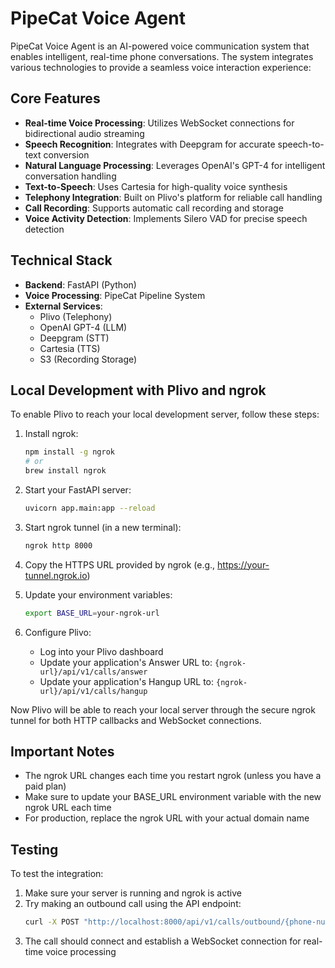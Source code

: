 # PipeCat Voice Agent

PipeCat Voice Agent is an AI-powered voice communication system that enables intelligent, real-time phone conversations. The system integrates various technologies to provide a seamless voice interaction experience:

## Core Features

- **Real-time Voice Processing**: Utilizes WebSocket connections for bidirectional audio streaming
- **Speech Recognition**: Integrates with Deepgram for accurate speech-to-text conversion
- **Natural Language Processing**: Leverages OpenAI's GPT-4 for intelligent conversation handling
- **Text-to-Speech**: Uses Cartesia for high-quality voice synthesis
- **Telephony Integration**: Built on Plivo's platform for reliable call handling
- **Call Recording**: Supports automatic call recording and storage
- **Voice Activity Detection**: Implements Silero VAD for precise speech detection

## Technical Stack

- **Backend**: FastAPI (Python)
- **Voice Processing**: PipeCat Pipeline System
- **External Services**:
  - Plivo (Telephony)
  - OpenAI GPT-4 (LLM)
  - Deepgram (STT)
  - Cartesia (TTS)
  - S3 (Recording Storage)

## Local Development with Plivo and ngrok

To enable Plivo to reach your local development server, follow these steps:

1. Install ngrok:

   ```zsh
   npm install -g ngrok
   # or
   brew install ngrok
   ```

2. Start your FastAPI server:

   ```zsh
   uvicorn app.main:app --reload
   ```

3. Start ngrok tunnel (in a new terminal):

   ```zsh
   ngrok http 8000
   ```

4. Copy the HTTPS URL provided by ngrok (e.g., https://your-tunnel.ngrok.io)

5. Update your environment variables:

   ```zsh
   export BASE_URL=your-ngrok-url
   ```

6. Configure Plivo:
   - Log into your Plivo dashboard
   - Update your application's Answer URL to: `{ngrok-url}/api/v1/calls/answer`
   - Update your application's Hangup URL to: `{ngrok-url}/api/v1/calls/hangup`

Now Plivo will be able to reach your local server through the secure ngrok tunnel for both HTTP callbacks and WebSocket connections.

## Important Notes

- The ngrok URL changes each time you restart ngrok (unless you have a paid plan)
- Make sure to update your BASE_URL environment variable with the new ngrok URL each time
- For production, replace the ngrok URL with your actual domain name

## Testing

To test the integration:

1. Make sure your server is running and ngrok is active
2. Try making an outbound call using the API endpoint:
   ```zsh
   curl -X POST "http://localhost:8000/api/v1/calls/outbound/{phone-number}"
   ```
3. The call should connect and establish a WebSocket connection for real-time voice processing
